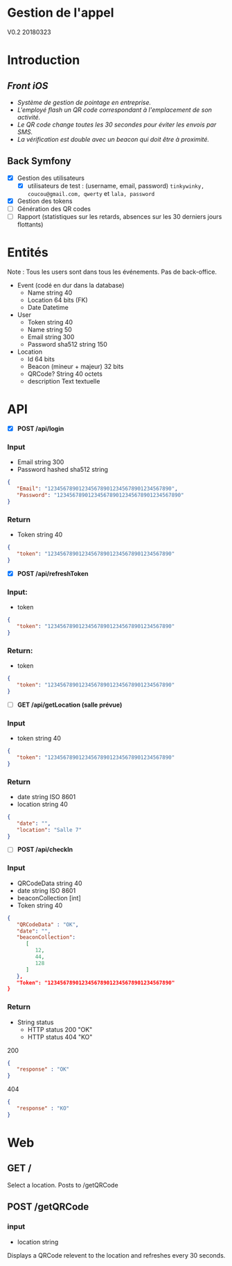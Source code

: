 
# Gestion de l'appel  
V0.2 20180323  
  
# Introduction  
  
## *Front iOS*  
  
* *Système de gestion de pointage en entreprise.*  
* *L'employé flash un QR code correspondant à l'emplacement de son activité.*   
* *Le QR code change toutes les 30 secondes pour éviter les envois par SMS.*   
* *La vérification est double avec un beacon qui doit être à proximité.*  
  
## Back Symfony  
    
 * [X] Gestion des utilisateurs  
	 * [X] utilisateurs de test : (username, email, password) ```tinkywinky, coucou@gmail.com, qwerty``` et ```lala, password```  
 * [X] Gestion des tokens 
 * [ ] Génération des QR codes  
 * [ ] Rapport (statistiques sur les retards, absences sur les 30 derniers jours flottants)  

# Entités  
Note : Tous les users sont dans tous les événements. Pas de back-office.  
* Event (codé en dur dans la database)  
  * Name string 40  
  * Location 64 bits (FK)  
  * Date Datetime  
* User  
  * Token string 40  
  * Name string 50  
  * Email string 300  
  * Password sha512 string 150   
* Location  
  * Id 64 bits  
  * Beacon (mineur + majeur) 32 bits  
  * QRCode? String 40 octets  
  * description Text textuelle   
  
# API  

* [X] **POST /api/login**  
   
### Input  
  
* Email string 300  
* Password hashed sha512 string   
  
```json  
{  
   "Email": "1234567890123456789012345678901234567890",  
   "Password": "1234567890123456789012345678901234567890"  
}  
```  
  
### Return  
  
* Token string 40  
  
```json  
{  
   "token": "1234567890123456789012345678901234567890"  
}  
```  
  
* [X] **POST /api/refreshToken**  

  
### Input:  
  
* token  
  
```json  
{  
   "token": "1234567890123456789012345678901234567890"  
}  
```  
  
### Return:  
  
* token  
  
```json  
{  
   "token": "1234567890123456789012345678901234567890"  
}  
```  
* [ ] **GET /api/getLocation (salle prévue)**  
  
### Input  
  
* token string 40  
  
```json  
{  
   "token": "1234567890123456789012345678901234567890"  
}  
```  
  
  
### Return  
  
* date string ISO 8601  
* location string 40  
  
```json  
{  
   "date": "",  
   "location": "Salle 7"  
}  
```  

* [ ] **POST /api/checkIn**
  
### Input  
  
* QRCodeData string 40  
* date string ISO 8601  
* beaconCollection \[int\]  
* Token string 40  
  
```json  
{  
   "QRCodeData" : "OK",  
   "date": "",  
   "beaconCollection":  
      [  
         12,  
         44,   
         128  
      ]  
   },  
   "Token": "1234567890123456789012345678901234567890"  
}  
```  
  
### Return  
  
* String status  
   * HTTP status 200 "OK"  
   * HTTP status 404 "KO"  
  
200  
```json  
{  
   "response" : "OK"  
}  
```  
  
404  
```json  
{  
   "response" : "KO"  
}  
```  
  
  
# Web  
  
## GET /  
  
Select a location. Posts to /getQRCode  
  
## POST /getQRCode  
  
### input  
  
* location string  
  
Displays a QRCode relevent to the location and refreshes every 30 seconds.
